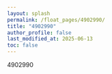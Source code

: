 ```yaml
---
layout: splash
permalink: /float_pages/4902990/
title: "4902990"
author_profile: false
last_modified_at: 2025-06-13
toc: false
---
```

 
4902990
